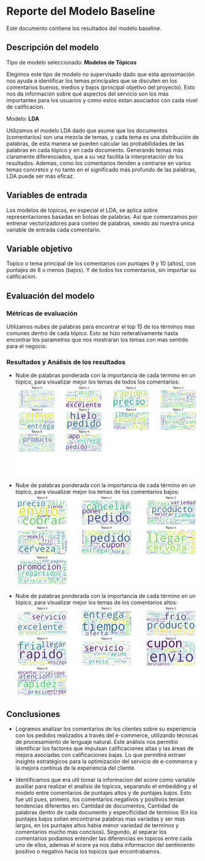 # Reporte del Modelo Baseline

Este documento contiene los resultados del modelo baseline.

## Descripción del modelo

Tipo de modelo seleccionado: **Modelos de Tópicos**

Elegimos este tipo de modelo no supervisado dado que esta aproximación nos ayuda a identificar los temas principales que se discuten en los comentarios buenos, medios y bajos (principal objetivo del proyecto). Esto nos da información sobre qué aspectos del servicio son los más importantes para los usuarios y como estos estan asociados con cada nivel de calificacion.

Modelo: **LDA**

Utilizamos el modelo LDA dado que asume que los documentos (comentarios) son una mezcla de temas, y cada tema es una distribución de palabras, de esta manera se pueden calcular las probabilidades de las palabras en cada tópico y en cada documento. Generando temas más claramente diferenciados, que a su vez facilita la interpretación de los resultados. Ademas, como los comentarios tienden a centrarse en varios temas concretos y no tanto en el significado más profundo de las palabras, LDA puede ser más eficaz.

## Variables de entrada

Los modelos de tópicos, en especial el LDA, se aplica sobre representaciones basadas en bolsas de palabras. Asi que comenzamos por entrenar vectorizadores para conteo de palabras, siendo asi nuestra unica variable de entrada cada comentario.

## Variable objetivo

Topico o tema principal de los comentarios con puntajes 9 y 10 (altos), con puntajes de 8 o menos (bajos). Y de todos los comentarios, sin importar su calificacion.

## Evaluación del modelo

### Métricas de evaluación

Utilizamos nubes de palabras para encontrar el top 15 de los términos mas comunes dentro de cada tópico. Esto se hizo reiterativamente hasta encontrar los parametros que nos mostraran los temas con mas sentido para el negocio.

### Resultados y Análisis de los resultados

- Nube de palabras ponderada con la importancia de cada término en un tópico, para visualizar mejor los temas de todos los comentarios:
![comentarios](https://github.com/ValeriaRaS/Identificacion-de-topicos-G14-/blob/master/docs/modeling/Images/todos_comentarios.png)

- Nube de palabras ponderada con la importancia de cada término en un tópico, para visualizar mejor los temas de los comentarios bajos:
![bajos](https://github.com/ValeriaRaS/Identificacion-de-topicos-G14-/blob/master/docs/modeling/Images/comentarios_bajos.png)

- Nube de palabras ponderada con la importancia de cada término en un tópico, para visualizar mejor los temas de los comentarios altos:
![altos](https://github.com/ValeriaRaS/Identificacion-de-topicos-G14-/blob/master/docs/modeling/Images/comentarios_altos.png)

## Conclusiones

*   Logramos analizar los comentarios de los clientes sobre su experiencia con los pedidos realizados a través del e-commerce, utilizando técnicas de procesamiento de lenguaje natural. Este análisis nos permitio identificar los factores que impulsan calificaciones altas y las áreas de mejora asociadas con calificaciones bajas. Lo que permitirá extraer insights estratégicos para la optimización del servicio de e-commerce y la mejora continua de la experiencia del cliente.
  
*   Identificamos que era util tomar la informacion del score como variable auxiliar para realizar el analisis de topicos, separando el embedding y el modelo entre comentarios de puntajes altos y de puntajes bajos. Esto fue util pues, primero, los comentarios negativos y positivos tenian tendencias diferentes en: Cantidad de documentos, Cantidad de palabras dentro de cada documento y especificidad de terminos (En los puntajes bajos solian encontrarse palabras mas variadas y ser mas largos, en los puntajes altos habia menor variedad de terminos y comentarios mucho mas concisos). Segundo, al separar los comentarios podiamos entender las diferencias en topicos entre cada uno de ellos, ademas el score ya nos daba informacion del sentimiento positivo o negativo hacia los topicos que encontrabamos.

